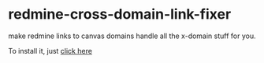 redmine-cross-domain-link-fixer
===============================
make redmine links to canvas domains handle all the x-domain stuff for you.

To install it, just [click here](http://github.com/ryankshaw/redmine-cross-domain-link-fixer/raw/master/redmine-cross-domain-link-fixer.user.js)